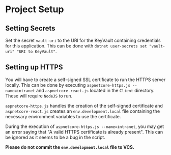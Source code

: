 # Project Setup
## Setting Secrets
Set the secret `vault-uri` to the URI for the KeyVault containing credentials for this application. This can be done with 
`dotnet user-secrets set "vault-uri" "URI to KeyVault"`.

## Setting up HTTPS
You will have to create a self-signed SSL certificate to run the HTTPS server locally. This can be done by executing `aspnetcore-https.js --name=intranet` and
`aspnetcore-react.js` located in the `Client` directory. These will require `NodeJS` to run.

`aspnetcore-https.js` handles the creation of the self-signed certificate and `aspnetcore-react.js` creates an `env.development.local` file containing
the necessary environment variables to use the certificate.

During the execution of `aspnetcore-https.js --name=intranet`, you may get an error saying that "A valid HTTPS certificate is already present". This can be
ignored as it seems to be a bug in the script.

**Please do not commit the `env.development.local` file to VCS.**